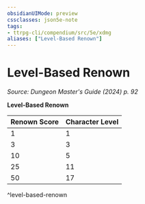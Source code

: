 ```yaml
---
obsidianUIMode: preview
cssclasses: json5e-note
tags:
- ttrpg-cli/compendium/src/5e/xdmg
aliases: ["Level-Based Renown"]
---
```

# Level-Based Renown
*Source: Dungeon Master's Guide (2024) p. 92* 

**Level-Based Renown**

| Renown Score | Character Level |
|--------------|-----------------|
| 1 | 1 |
| 3 | 3 |
| 10 | 5 |
| 25 | 11 |
| 50 | 17 |
^level-based-renown